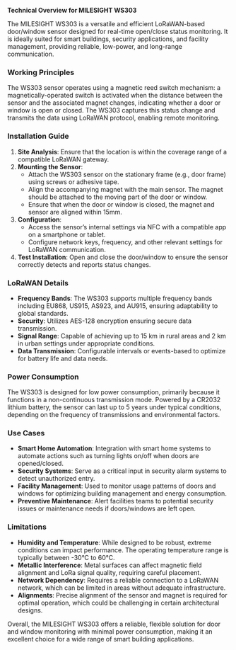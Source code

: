 **Technical Overview for MILESIGHT WS303**

The MILESIGHT WS303 is a versatile and efficient LoRaWAN-based door/window sensor designed for real-time open/close status monitoring. It is ideally suited for smart buildings, security applications, and facility management, providing reliable, low-power, and long-range communication.

### Working Principles

The WS303 sensor operates using a magnetic reed switch mechanism: a magnetically-operated switch is activated when the distance between the sensor and the associated magnet changes, indicating whether a door or window is open or closed. The WS303 captures this status change and transmits the data using LoRaWAN protocol, enabling remote monitoring.

### Installation Guide

1. **Site Analysis**: Ensure that the location is within the coverage range of a compatible LoRaWAN gateway.
2. **Mounting the Sensor**: 
   - Attach the WS303 sensor on the stationary frame (e.g., door frame) using screws or adhesive tape.
   - Align the accompanying magnet with the main sensor. The magnet should be attached to the moving part of the door or window.
   - Ensure that when the door or window is closed, the magnet and sensor are aligned within 15mm.
3. **Configuration**:
   - Access the sensor’s internal settings via NFC with a compatible app on a smartphone or tablet.
   - Configure network keys, frequency, and other relevant settings for LoRaWAN communication.
4. **Test Installation**: Open and close the door/window to ensure the sensor correctly detects and reports status changes.

### LoRaWAN Details

- **Frequency Bands**: The WS303 supports multiple frequency bands including EU868, US915, AS923, and AU915, ensuring adaptability to global standards.
- **Security**: Utilizes AES-128 encryption ensuring secure data transmission.
- **Signal Range**: Capable of achieving up to 15 km in rural areas and 2 km in urban settings under appropriate conditions.
- **Data Transmission**: Configurable intervals or events-based to optimize for battery life and data needs.

### Power Consumption

The WS303 is designed for low power consumption, primarily because it functions in a non-continuous transmission mode. Powered by a CR2032 lithium battery, the sensor can last up to 5 years under typical conditions, depending on the frequency of transmissions and environmental factors.

### Use Cases

- **Smart Home Automation**: Integration with smart home systems to automate actions such as turning lights on/off when doors are opened/closed.
- **Security Systems**: Serve as a critical input in security alarm systems to detect unauthorized entry.
- **Facility Management**: Used to monitor usage patterns of doors and windows for optimizing building management and energy consumption.
- **Preventive Maintenance**: Alert facilities teams to potential security issues or maintenance needs if doors/windows are left open.

### Limitations

- **Humidity and Temperature**: While designed to be robust, extreme conditions can impact performance. The operating temperature range is typically between -30°C to 60°C.
- **Metallic Interference**: Metal surfaces can affect magnetic field alignment and LoRa signal quality, requiring careful placement.
- **Network Dependency**: Requires a reliable connection to a LoRaWAN network, which can be limited in areas without adequate infrastructure.
- **Alignments**: Precise alignment of the sensor and magnet is required for optimal operation, which could be challenging in certain architectural designs.

Overall, the MILESIGHT WS303 offers a reliable, flexible solution for door and window monitoring with minimal power consumption, making it an excellent choice for a wide range of smart building applications.
